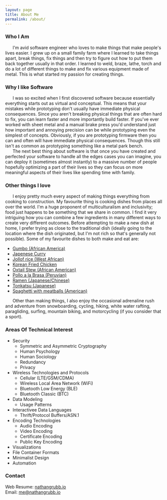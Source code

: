 ```yaml
---
layout: page
title: About Me
permalink: /about/
---
```


### Who I Am
&nbsp;&nbsp;&nbsp;&nbsp;&nbsp;&nbsp;I'm avid software engineer who loves to make things that make people's lives easier. I grew up on a small family farm where I learned to take things apart, break things, fix things and then try to figure out how to put them back together usually in that order. I learned to weld, braze, lathe, torch and do a lot of different things to make and fix various equipment made of metal. This is what started my passion for creating things. <br />

### Why I like Software
&nbsp;&nbsp;&nbsp;&nbsp;&nbsp;&nbsp;I was so excited when I first discovered software because essentially everything starts out as virtual and conceptual. This means that your mistakes while prototyping don't usually have immediate physical consequences. Since you aren't breaking physical things that are often hard to fix, you can learn faster and more importantly build faster. If you've ever worked with sheet metal and a manual brake press you'd understand just how important and annoying precision can be while prototyping even the simplest of concepts. Obviously, if you are prototyping firmware then you can and often will have immediate physical consequences. Though this still isn't as common as prototyping something like a metal park bench. <br />
&nbsp;&nbsp;&nbsp;&nbsp;&nbsp;&nbsp;The next best thing about software is that once you have created and perfected your software to handle all the edges cases you can imagine, you can deploy it (sometimes almost instantly) to a massive number of people hopefully optimizing a part of their lives so they can focus on more meaningful aspects of their lives like spending time with family. <br />

### Other things I love
&nbsp;&nbsp;&nbsp;&nbsp;&nbsp;&nbsp;I enjoy pretty much every aspect of making things everything from cooking to construction. My favourite thing is cooking dishes from places all over the world. I'm a huge proponent of multiculturalism and inclusivity; food just happens to be something that we share in common. I find it very intriguing how you can combine a few ingredients in many different ways to create very different outcomes. Before attempting to make a new dish at home, I prefer trying as close to the traditional dish (ideally going to the location where the dish originated, but I'm not rich so that's generally not possible). Some of my favourite dishes to both make and eat are:
- [Gumbo (African America)](https://en.wikipedia.org/wiki/Gumbo)
- [Japenese Curry](https://en.wikipedia.org/wiki/Japanese_curry)
- [Jollof rice (West African)](https://en.wikipedia.org/wiki/Jollof_rice)
- [Korean Fried Chicken](https://en.wikipedia.org/wiki/Korean_fried_chicken)
- [Oxtail Stew (African American)](https://en.wikipedia.org/wiki/Oxtail_stew)
- [Pollo a la Brasa (Peruvian)](https://en.wikipedia.org/wiki/Pollo_a_la_Brasa)
- [Ramen (Japanese/Chinese)](https://en.wikipedia.org/wiki/Ramen)
- [Tonkatsu (Japanese)](https://en.wikipedia.org/wiki/Tonkatsu)
- [Spaghetti with meatballs (American)](https://en.wikipedia.org/wiki/Spaghetti_with_meatballs)

&nbsp;&nbsp;&nbsp;&nbsp;&nbsp;&nbsp;Other than making things, I also enjoy the occasional adrenaline rush and adventure from snowboarding, cycling, hiking, white water rafting, paragliding, surfing, mountain biking, and motorcycling (if you consider that a sport).

### Areas Of Technical Interest
- Security
  - Symmetric and Asymmetric Cryptography
  - Human Psychology
  - Human Sociology
  - Redundancy
  - Privacy
- Wireless Technologies and Protocols
  - Cellular (LTE/GSM/CDMA)
  - Wireless Local Area Network (WiFi)
  - Bluetooth Low Energy (BLE)
  - Bluetooth Classic (BTC)
- Data Modeling
  - Usage Patterns
- Interactivee Data Languages 
  - Thrift/Protocol Buffers/ASN.1
- Encoding Technologies
  - Audio Encoding
  - Video Encoding
  - Certificate Encoding
  - Public Key Encoding
- Visualizations
- File Container Formats
- Minimalist Design
- Automation

### Contact

Web Resume: [nathangrubb.io](https://www.nathangrubb.io) <br/>
Email: [me@nathangrubb.io](me@nathangrubb.io)

